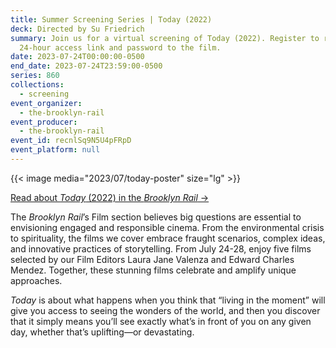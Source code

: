 ```yaml
---
title: Summer Screening Series | Today (2022)
deck: Directed by Su Friedrich
summary: Join us for a virtual screening of Today (2022). Register to receive a
  24-hour access link and password to the film.
date: 2023-07-24T00:00:00-0500
end_date: 2023-07-24T23:59:00-0500
series: 860
collections:
  - screening
event_organizer:
  - the-brooklyn-rail
event_producer:
  - the-brooklyn-rail
event_id: recnlSq9N5U4pFRpD
event_platform: null
---
```

{{< image media="2023/07/today-poster" size="lg" >}}

[R﻿ead about *Today* (2022) in the *Brooklyn Rail* →](https://brooklynrail.org/2023/05/film/Su-Friedrichs-Today)

The *Brooklyn Rail*’s Film section believes big questions are essential to envisioning engaged and responsible cinema. From the environmental crisis to spirituality, the films we cover embrace fraught scenarios, complex ideas, and innovative practices of storytelling. From July 24-28, enjoy five films selected by our Film Editors Laura Jane Valenza and Edward Charles Mendez. Together, these stunning films celebrate and amplify unique approaches.

*Today* is about what happens when you think that “living in the moment” will give you access to seeing the wonders of the world, and then you discover that it simply means you’ll see exactly what’s in front of you on any given day, whether that’s uplifting—or devastating.